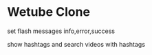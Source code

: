 # Wetube Clone

set flash messages info,error,success

show hashtags and search videos with hashtags
